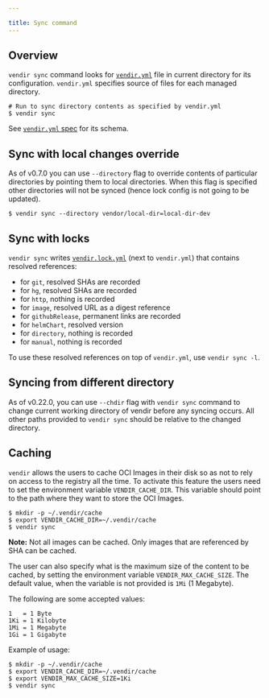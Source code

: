 ```yaml
---

title: Sync command
---
```


## Overview

`vendir sync` command looks for [`vendir.yml`](vendir-spec.md) file in current directory for its configuration. `vendir.yml` specifies source of files for each managed directory.

```
# Run to sync directory contents as specified by vendir.yml
$ vendir sync
```

See [`vendir.yml` spec](vendir-spec.md) for its schema.

## Sync with local changes override

As of v0.7.0 you can use `--directory` flag to override contents of particular directories by pointing them to local directories. When this flag is specified other directories will not be synced (hence lock config is not going to be updated).

```
$ vendir sync --directory vendor/local-dir=local-dir-dev
```

## Sync with locks

`vendir sync` writes [`vendir.lock.yml`](vendir-lock-spec.md) (next to `vendir.yml`) that contains resolved references:

- for `git`, resolved SHAs are recorded
- for `hg`, resolved SHAs are recorded
- for `http`, nothing is recorded
- for `image`, resolved URL as a digest reference
- for `githubRelease`, permanent links are recorded
- for `helmChart`, resolved version
- for `directory`, nothing is recorded
- for `manual`, nothing is recorded

To use these resolved references on top of `vendir.yml`, use `vendir sync -l`.

## Syncing from different directory

As of v0.22.0, you can use `--chdir` flag with `vendir sync` command to change current working directory of vendir before any syncing occurs. All other paths provided to `vendir sync` should be relative to the changed directory.

## Caching

`vendir` allows the users to cache OCI Images in their disk so as not to rely on access to the registry all the time.
To activate this feature the users need to set the environment variable `VENDIR_CACHE_DIR`. This variable should point
to the path where they want to store the OCI Images.

```bash-plain
$ mkdir -p ~/.vendir/cache
$ export VENDIR_CACHE_DIR=~/.vendir/cache
$ vendir sync
```

**Note:** Not all images can be cached. Only images that are referenced by SHA can be cached.

The user can also specify what is the maximum size of the content to be cached, by setting the environment variable
`VENDIR_MAX_CACHE_SIZE`. The default value, when the variable is not provided is `1Mi` (1 Megabyte).

The following are some accepted values:
```
1   = 1 Byte
1Ki = 1 Kilobyte
1Mi = 1 Megabyte
1Gi = 1 Gigabyte
```

Example of usage:

```bash-plain
$ mkdir -p ~/.vendir/cache
$ export VENDIR_CACHE_DIR=~/.vendir/cache
$ export VENDIR_MAX_CACHE_SIZE=1Ki
$ vendir sync
```

